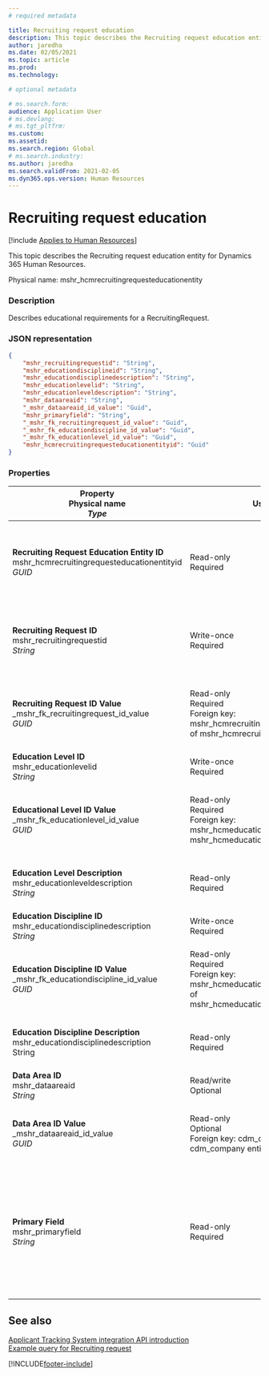 ```yaml
---
# required metadata

title: Recruiting request education
description: This topic describes the Recruiting request education entity for Dynamics 365 Human Resources.
author: jaredha
ms.date: 02/05/2021
ms.topic: article
ms.prod: 
ms.technology: 

# optional metadata

# ms.search.form: 
audience: Application User
# ms.devlang: 
# ms.tgt_pltfrm: 
ms.custom: 
ms.assetid: 
ms.search.region: Global
# ms.search.industry: 
ms.author: jaredha
ms.search.validFrom: 2021-02-05
ms.dyn365.ops.version: Human Resources
---
```


# Recruiting request education

[!include [Applies to Human Resources](../includes/applies-to-hr.md)]

This topic describes the Recruiting request education entity for Dynamics 365 Human Resources.

Physical name: mshr_hcmrecruitingrequesteducationentity

### Description

Describes educational requirements for a RecruitingRequest.

### JSON representation

```json
{
    "mshr_recruitingrequestid": "String",
    "mshr_educationdisciplineid": "String",
    "mshr_educationdisciplinedescription": "String",
    "mshr_educationlevelid": "String",
    "mshr_educationleveldescription": "String",
    "mshr_dataareaid": "String",
    "_mshr_dataareaid_id_value": "Guid",
    "mshr_primaryfield": "String",
    "_mshr_fk_recruitingrequest_id_value": "Guid",
    "_mshr_fk_educationdiscipline_id_value": "Guid",
    "_mshr_fk_educationlevel_id_value": "Guid",
    "mshr_hcmrecruitingrequesteducationentityid": "Guid"
}
```

### Properties

| Property<br>**Physical name**<br>***Type*** | Use | Description |
| --- | --- | --- |
| **Recruiting Request Education Entity ID**<br>mshr_hcmrecruitingrequesteducationentityid<br>*GUID* | Read-only<br>Required | System-generated unique identifier for the Recruiting Request Education record. |
| **Recruiting Request ID**<br>mshr_recruitingrequestid<br>*String* | Write-once<br>Required | The user-readable unique identifier of the related recruiting request. |
| **Recruiting Request ID Value**<br>_mshr_fk_recruitingrequest_id_value<br>*GUID* | Read-only<br>Required<br>Foreign key: mshr_hcmrecruitingrequestentityid of mshr_hcmrecruitingrequestentity | System-generated unique identifier of the related recruiting request. |
| **Education Level ID**<br>mshr_educationlevelid<br>*String* | Write-once<br>Required | The level of education required. |
| **Educational Level ID Value**<br>_mshr_fk_educationlevel_id_value<br>*GUID* | Read-only<br>Required<br>Foreign key: mshr_hcmeducationlevelentityid of mshr_hcmeducationlevelentity | System-generated unique identifier of the level of education required. |
| **Education Level Description**<br>mshr_educationleveldescription<br>*String* | Read-only<br>Required | The description of the level required for the skill. |
| **Education Discipline ID**<br>mshr_educationdisciplinedescription<br>*String* | Write-once<br>Required | The area of educational discipline. |
| **Education Discipline ID Value**<br>_mshr_fk_educationdiscipline_id_value<br>*GUID* | Read-only<br>Required<br>Foreign key: mshr_hcmeducationdisciplineentityid of mshr_hcmeducationdisciplineentity | System-generated unique identifier of the area of educational discipline. |
| **Education Discipline Description**<br>mshr_educationdisciplinedescription<br>String	| Read-only<br>Required	| The description of the area of educational discipline. |
| **Data Area ID**<br>mshr_dataareaid<br>*String* | Read/write<br>Optional | Specifies the legal entity (company).|
| **Data Area ID Value**<br>_mshr_dataareaid_id_value<br>*GUID* | Read-only<br>Optional<br>Foreign key: cdm_companyid of cdm_company entity | System-generated GUID value identifying the legal entity (company). |
| **Primary Field**<br>mshr_primaryfield<br>*String* | Read-only<br>Required | Concatenation of Recruiting Request value, Education Level ID, and Education Discipline ID as another method to uniquely identify the record. |

## See also

[Applicant Tracking System integration API introduction](hr-admin-integration-ats-api-introduction.md)<br>
[Example query for Recruiting request](hr-admin-integration-ats-api-recruiting-request-example-query.md)



[!INCLUDE[footer-include](../includes/footer-banner.md)]